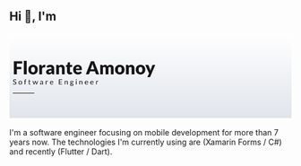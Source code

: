 ## Hi 👋, I'm 

![GitHub Logo](https://raw.githubusercontent.com/amonoyflow/amonoyflow/master/header.png)

I'm a software engineer focusing on mobile development for more than 7 years now. The technologies I'm currently using are (Xamarin Forms / C#) and recently (Flutter / Dart).
